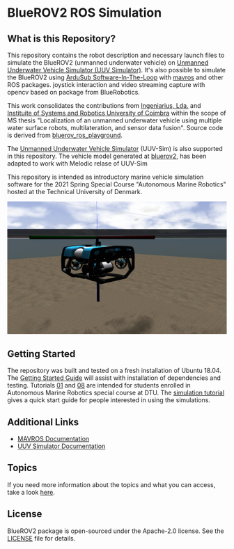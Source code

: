 # BlueROV2 ROS Simulation

## What is this Repository? ##

This repository contains the robot description and necessary launch files to simulate the BlueROV2 (unmanned underwater vehicle) on [Unmanned Underwater Vehicle Simulator (UUV Simulator)](https://github.com/uuvsimulator/uuv_simulator). It's also possible to simulate the BlueROV2 using [ArduSub Software-In-The-Loop](https://ardupilot.org/dev/docs/sitl-simulator-software-in-the-loop.html) with [mavros](http://wiki.ros.org/mavros) and other ROS packages. joystick interaction and video streaming capture with opencv based on  package from BlueRobotics.

This work consolidates the contributions from [Ingeniarius, Lda.](http://ingeniarius.pt/) and [Instituite of Systems and Robotics University of Coimbra](https://www.isr.uc.pt/) within the scope of MS thesis "Localization of an unmanned underwater vehicle using multiple water surface robots, multilateration, and sensor data fusion". Source code is derived from [bluerov_ros_playground](https://github.com/patrickelectric/bluerov_ros_playground).

The [Unmanned Underwater Vehicle Simulator](https://uuvsimulator.github.io/) (UUV-Sim) is also supported in this repository. The vehicle model generated at [bluerov2](https://github.com/fredvaz/bluerov2), has been adapted to work with Melodic relase of UUV-Sim

This repository is intended as introductory marine vehicle simulation software for the 2021 Spring Special Course "Autonomous Marine Robotics" hosted at the Technical University of Denmark.

<p align="center">
  <img src="doc/imgs/bluerov2_uuv_simulator.png">
</p>


## Getting Started ## 

The repository was built and tested on a fresh installation of Ubuntu 18.04. The [Getting Started Guide](GETTING_STARTED.md) will assist with installation of dependencies and testing. 
Tutorials [01](TUTORIAL-01.md) and [08](TUTORIAL-08.md) are intended for students enrolled in Autonomous Marine Robotics special course at DTU. The [simulation tutorial](SIMULATION_TUTORIAL.md) gives a quick start guide for people interested in using the simulations.

## Additional Links ##

- [MAVROS Documentation](https://github.com/mavlink/mavros/blob/master/mavros/README.md)
- [UUV Simulator Documentation](https://uuvsimulator.github.io/packages/uuv_simulator/intro/)


## Topics

If you need more information about the topics and what you can access, take a look [here](doc/topics_and_data.md).


## License

BlueROV2 package is open-sourced under the Apache-2.0 license. See the
[LICENSE](LICENSE) file for details.
